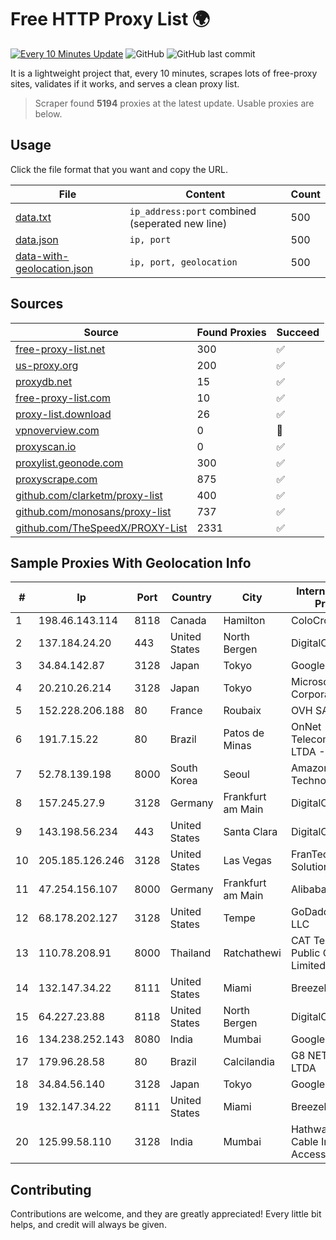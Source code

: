 
# Free HTTP Proxy List 🌍

[![Every 10 Minutes Update](https://github.com/mertguvencli/http-proxy-list/actions/workflows/main.yml/badge.svg?branch=main)](https://github.com/mertguvencli/http-proxy-list/actions/workflows/main.yml)
![GitHub](https://img.shields.io/github/license/mertguvencli/http-proxy-list)
![GitHub last commit](https://img.shields.io/github/last-commit/mertguvencli/http-proxy-list)

It is a lightweight project that, every 10 minutes, scrapes lots of free-proxy sites, validates if it works, and serves a clean proxy list.


> Scraper found **5194** proxies at the latest update. Usable proxies are below.

## Usage

Click the file format that you want and copy the URL.


|File|Content|Count|
|----|-------|-----|
|[data.txt](https://raw.githubusercontent.com/mertguvencli/http-proxy-list/main/proxy-list/data.txt)|`ip_address:port` combined (seperated new line)|500|
|[data.json](https://raw.githubusercontent.com/mertguvencli/http-proxy-list/main/proxy-list/data.json)|`ip, port`|500|
|[data-with-geolocation.json](https://raw.githubusercontent.com/mertguvencli/http-proxy-list/main/proxy-list/data-with-geolocation.json)|`ip, port, geolocation`|500|

## Sources

|Source|Found Proxies|Succeed|
|------|-------------|-------|
|[free-proxy-list.net](https://free-proxy-list.net)|300|✅|
|[us-proxy.org](https://www.us-proxy.org)|200|✅|
|[proxydb.net](http://proxydb.net)|15|✅|
|[free-proxy-list.com](https://free-proxy-list.com/?page=&port=&type%5B%5D=http&type%5B%5D=https&up_time=0&search=Search)|10|✅|
|[proxy-list.download](https://www.proxy-list.download/HTTP)|26|✅|
|[vpnoverview.com](https://vpnoverview.com/privacy/anonymous-browsing/free-proxy-servers)|0|🚫|
|[proxyscan.io](https://www.proxyscan.io)|0|✅|
|[proxylist.geonode.com](https://proxylist.geonode.com/api/proxy-list?limit=300&page=1&sort_by=lastChecked&sort_type=desc&protocols=http,https)|300|✅|
|[proxyscrape.com](https://api.proxyscrape.com/v2/?request=displayproxies&protocol=http&timeout=10000&country=all&ssl=all&anonymity=all)|875|✅|
|[github.com/clarketm/proxy-list](https://raw.githubusercontent.com/clarketm/proxy-list/master/proxy-list-raw.txt)|400|✅|
|[github.com/monosans/proxy-list](https://raw.githubusercontent.com/monosans/proxy-list/main/proxies/http.txt)|737|✅|
|[github.com/TheSpeedX/PROXY-List](https://raw.githubusercontent.com/TheSpeedX/PROXY-List/master/http.txt)|2331|✅|


## Sample Proxies With Geolocation Info

|#|Ip|Port|Country|City|Internet Service Provider|
|-|--|----|-------|----|-------------------------|
|1|198.46.143.114|8118|Canada|Hamilton|ColoCrossing|
|2|137.184.24.20|443|United States|North Bergen|DigitalOcean, LLC|
|3|34.84.142.87|3128|Japan|Tokyo|Google LLC|
|4|20.210.26.214|3128|Japan|Tokyo|Microsoft Corporation|
|5|152.228.206.188|80|France|Roubaix|OVH SAS|
|6|191.7.15.22|80|Brazil|Patos de Minas|OnNet Telecomunicacoes LTDA - ME|
|7|52.78.139.198|8000|South Korea|Seoul|Amazon Technologies Inc.|
|8|157.245.27.9|3128|Germany|Frankfurt am Main|DigitalOcean, LLC|
|9|143.198.56.234|443|United States|Santa Clara|DigitalOcean, LLC|
|10|205.185.126.246|3128|United States|Las Vegas|FranTech Solutions|
|11|47.254.156.107|8000|Germany|Frankfurt am Main|Alibaba.com LLC|
|12|68.178.202.127|3128|United States|Tempe|GoDaddy.com, LLC|
|13|110.78.208.91|8000|Thailand|Ratchathewi|CAT Telecom Public Company Limited|
|14|132.147.34.22|8111|United States|Miami|Breezeline|
|15|64.227.23.88|8118|United States|North Bergen|DigitalOcean, LLC|
|16|134.238.252.143|8080|India|Mumbai|Google LLC|
|17|179.96.28.58|80|Brazil|Calcilandia|G8 NETWORKS LTDA|
|18|34.84.56.140|3128|Japan|Tokyo|Google LLC|
|19|132.147.34.22|8111|United States|Miami|Breezeline|
|20|125.99.58.110|3128|India|Mumbai|Hathway IP over Cable Internet Access|



## Contributing

Contributions are welcome, and they are greatly appreciated! Every
little bit helps, and credit will always be given.

